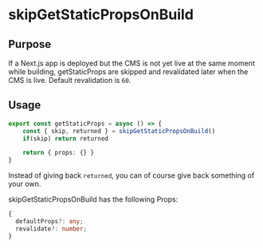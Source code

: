 # skipGetStaticPropsOnBuild

## Purpose

If a Next.js app is deployed but the CMS is not yet live at the same moment while building, getStaticProps are skipped and revalidated later when the CMS is live. Default revalidation is `60`.

## Usage

```ts
export const getStaticProps = async () => {
    const { skip, returned } = skipGetStaticPropsOnBuild()
    if(skip) return returned

    return { props: {} }
}
```

Instead of giving back `returned`, you can of course give back something of your own.

skipGetStaticPropsOnBuild has the following Props:

```ts
{
  defaultProps?: any;
  revalidate?: number;
}
```
